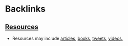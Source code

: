 
# Backlinks
## [Resources](<Resources.md>)
- Resources may include [articles](<articles.md>), [books](<books.md>), [tweets](<tweets.md>), [videos](<videos.md>),

